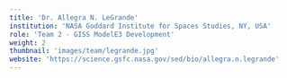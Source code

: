 ```yaml
---
title: 'Dr. Allegra N. LeGrande'
institution: 'NASA Goddard Institute for Spaces Studies, NY, USA'
role: 'Team 2 - GISS ModelE3 Development'
weight: 2
thumbnail: 'images/team/legrande.jpg'
website: 'https://science.gsfc.nasa.gov/sed/bio/allegra.n.legrande'
---
```

